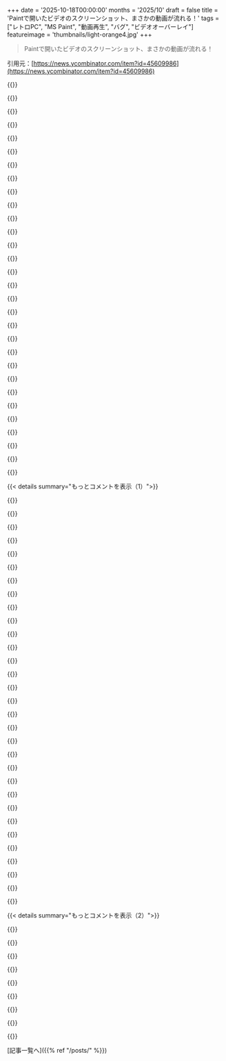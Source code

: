 +++
date = '2025-10-18T00:00:00'
months = '2025/10'
draft = false
title = 'Paintで開いたビデオのスクリーンショット、まさかの動画が流れる！'
tags = ["レトロPC", "MS Paint", "動画再生", "バグ", "ビデオオーバーレイ"]
featureimage = 'thumbnails/light-orange4.jpg'
+++

> Paintで開いたビデオのスクリーンショット、まさかの動画が流れる！

引用元：[https://news.ycombinator.com/item?id=45609986](https://news.ycombinator.com/item?id=45609986)




{{<matomeQuote body="Fun Fact: Classic Macintosh Quadra 840AVの8ビットカラーモードでも同じことがあったんだよ。リアルタイムビデオキャプチャの再生で、システムパレットの濃い緑色（カラーインデックス#243）が予約されて、その色が使われてる場所はどこでもライブビデオに置き換わったんだ。90年代にこれでクールなエフェクトをいくつか作ったな。" userName="cgijoe" createdAt="2025/10/19 00:02:38" color="#45d325">}}




{{<matomeQuote body="うん、他のMac AVモデルでも同じことできたよ。うちにあった6100/60AVでもやった記憶があるね。" userName="dietrichepp" createdAt="2025/10/19 03:28:57" color="">}}




{{<matomeQuote body="Pump Up the Jamって聞くといつもPhilomena Cunkを思い出すんだ。Netflixで「Cunk on Earth」っていう番組があるから見てみて。絶対に後悔しないよ。" userName="Stratoscope" createdAt="2025/10/19 14:03:38" color="">}}




{{<matomeQuote body="昔、EverQuestでモブの出現待ち中にPS2ゲームをチャットウィンドウでやってたんだ。キャプチャカードが、特定の紫色の部分にビデオをオーバーレイするのを発見してね。空のチャットウィンドウをその色にして、カードのアプリウィンドウと重なる部分にビデオを表示させてた。超ジャンクなピクチャーインピクチャーだったけど、ちゃんと動いたんだ。" userName="whiatp" createdAt="2025/10/19 15:16:56" color="#ff5733">}}




{{<matomeQuote body="これ偶然発見したんだ。大学時代に「MS Paintでビデオを再生できる」って賭けをして、ビールを何本か勝ち取ったよ。 :)" userName="jowood" createdAt="2025/10/19 09:21:05" color="#ff5733">}}




{{<matomeQuote body="「これらの特殊なサーフェスはデスクトップに重ねて表示されるから“オーバーレイ”って呼ばれてた」って言うけど、ウィンドウが変な形（つまり四角じゃない）のプログラムも、何らかのオーバーレイを使ってたようなぼんやりとした記憶があるんだ。それってまた別の種類のオーバーレイなのかな？" userName="kqr" createdAt="2025/10/19 06:25:38" color="">}}




{{<matomeQuote body="それはリージョンって呼ばれてたよ。" userName="grishka" createdAt="2025/10/19 09:44:42" color="">}}




{{<matomeQuote body="Matrox MilleniumカードでWindows 98 SE2 PCでTVを見てたんだ。当時は最高にクレイジーだったんだけど、グリーンバックみたいな効果は謎のバグだと思ってた。Windows 98は不安定だったから、下手にいじるとビデオキャプチャが壊れるんじゃないかって怖かったんだ。ウィンドウを素早く動かしたり、ドライバーが stuttering すると、一時的に緑色が見えてビデオが表示されるって現象があった。他のコンテンツで同じ色があると、そこにビデオが出たりもしたよ。" userName="halyconWays" createdAt="2025/10/18 22:03:08" color="#785bff">}}




{{<matomeQuote body="WinampとかGUIで偶然これを見つけて、めちゃくちゃ使ってたんだよね！" userName="nomel" createdAt="2025/10/16 22:12:54" color="">}}




{{<matomeQuote body="俺も子供の時に偶然見つけてさ、デスクトップの壁紙に動画流してたんだ。めっちゃクールだと思ってたよ。" userName="nicce" createdAt="2025/10/19 08:17:26" color="">}}




{{<matomeQuote body="「今どきビデオレンダリングにオーバーレイは使われない」って記述、GPU変えてからChromeで動画に緑の線が入るのこれのせいかと思ったのに、違ったわ。" userName="edgineer" createdAt="2025/10/18 04:13:36" color="">}}




{{<matomeQuote body="緑の線はYCbCr動画のデコードで補間エラーが起きるとよく出るやつだよ。YCbCrからRGBへの変換がちゃんとできてないと、緑色として出ちゃうんだ。オーバーレイ以外でも起こり得るよ。" userName="ack_complete" createdAt="2025/10/19 08:13:45" color="#785bff">}}




{{<matomeQuote body="ビデオレンダリングは今でもオーバーレイ（MPO）でできるよ。君の緑の線は、たぶんアンクランプなバイリニアフィルタリングと、出力領域よりデカいテクスチャが原因だと思う。" userName="BearOso" createdAt="2025/10/18 20:44:54" color="#785bff">}}




{{<matomeQuote body="現代でも「オーバーレイ」は使われてるけど、もっと高機能になったMPOってやつね。緑とかのアーティファクトは、ハードウェアビデオデコーダーとアプリの表示のバグが原因だと思う。動画のブロックサイズと実際のサイズが合わないと出やすいんだ。ANGLEとか使うとハードウェアデコーダーが使われなくなるから、それで解決することもあるかもね。<br>https://learn.microsoft.com/en-us/windows-hardware/drivers/d..." userName="kimixa" createdAt="2025/10/19 03:17:52" color="#45d325">}}




{{<matomeQuote body="俺も昔同じようなことがあったからググってみたよ。Redditのこれ見てみて。<br>https://old.reddit.com/r/OLED_Gaming/comments/1kovgdx/green_...<br>Chromeのフラグいじる前に、まずドライバーを最新にしとくのが大事だよ。" userName="jadamson" createdAt="2025/10/18 20:39:41" color="#ff33a1">}}




{{<matomeQuote body="これはマジで間違ってるよ。WindowsのChromeでは今でも動画はオーバーレイでレンダリングされてるんだ。オーバーレイが使われる理由はいっぱいあるんだから。" userName="petermcneeley" createdAt="2025/10/19 01:31:28" color="">}}




{{<matomeQuote body="[要出典]もし動画レンダリングがオーバーレイ使ってたら、YouTubeでツールバーとか字幕を動画の上に表示できないはずだよね？でもずっとできてるじゃん。" userName="Kwpolska" createdAt="2025/10/19 09:08:43" color="">}}




{{<matomeQuote body="今どきのオーバーレイシステムはアルファ合成に対応してるんだ。動画が奥にあって、ツールバーみたいな要素がアルファマスクを使って手前に表示されてるってことだよ。" userName="petermcneeley" createdAt="2025/10/19 14:43:32" color="#ff5c5c">}}




{{<matomeQuote body="ツールバーと字幕は別のプレーンにあって、それが上に合成されてるんだよ。Chromeだと、ハードウェアオーバーレイ対応のデバイスでは、動画のフレームは最大1つまでハードウェアオーバーレイに昇格させるんだって。詳しくはここ見てね: https://issues.chromium.org/issues/40140067" userName="charcircuit" createdAt="2025/10/19 11:17:23" color="#ff5c5c">}}




{{<matomeQuote body="これ聞いて思い出したんだけどさ、Windows 95（かWin 98）の時、Quakeがスタートボタンの中にレンダリングされちゃったことがあったんだよね。たしかAlt+Tab関連だった気がするけど、詳細が思い出せないや。" userName="dqh" createdAt="2025/10/19 09:50:25" color="">}}




{{<matomeQuote body="その奇妙なエフェクトは、Windows 95/98時代の初期のDirectDrawやWinQuakeでよく知られたクセなんだよ。特定のモードでゲームがプライマリサーフェスを奪うと、DirectDrawがプライマリサーフェスと協調レベルを管理する方法のせいで、デスクトップのGDI（スタートボタンとかタスクバーとか）の一部がゲームのバックバッファを一時的に表示しちゃったりしてたんだよね。" userName="mycall" createdAt="2025/10/20 01:49:57" color="#ff33a1">}}




{{<matomeQuote body="皮肉なことに、2025年にはこの答えもまた間違ってるってことになるんだよね。スマートフォンから始まって、スキャンアウトのハードウェアは複数のプレーンやオーバーレイを再びサポートするようになって、固定機能ブロックでオンザフライで合成されるんだ。これでGPUを起動したり、メモリ帯域幅を無駄にしたりしなくて済む（スマホだとこれが電力の大部分を占めるんだ）。もうグリーンピクセルを使ったハックじゃなくなるけどね。" userName="stefan_" createdAt="2025/10/18 23:09:06" color="#785bff">}}




{{<matomeQuote body="そうだね、今はアルファチャンネルがあるからできることだよね。" userName="reactordev" createdAt="2025/10/19 00:21:21" color="">}}




{{<matomeQuote body="ビデオオーバーレイでのブレンドには必ずしも必要ないし、無駄だよ。もしオーバーレイ内にコントロールが表示されるなら必要だけどね。アルファブレンドって、影響を受ける全領域（画面全体の場合もある）で1ピクセルあたり2回の読み出しと1回の書き込みが必要なんだ。不透明なオーバーレイなら、目的の矩形内の各ピクセルで1回の読み出しと1回の書き込みで済むよ。" userName="ahartmetz" createdAt="2025/10/19 02:15:32" color="#38d3d3">}}




{{<matomeQuote body="問題のビデオオーバーレイは、メモリ内のフレームバッファにブレンドして描画されるわけじゃないんだ。ディスプレイパスが並行して読み出す2つの別々のディスプレイプレーンで、スキャンアウト時にスケーリングされて合成されるんだよ。読み出しだけで書き込みはないんだ。今どきのGPUは、パディングとしてどうせ必要になるアルファチャンネルを使ってアルファブレンドされたディスプレイプレーンをサポートしてるんだ。ハードウェアディスプレイプレーンを使うと、ビデオの上にコントロールを浮かせる場合とか、静止画の上にプレーンをスムーズにアニメーションさせる場合なんかに効率が良いんだけど、ディスプレイプレーンをどれだけ小さくスケーリングできるかみたいな、ハードウェア帯域幅の制限みたいな変な癖もあるんだよね。" userName="ack_complete" createdAt="2025/10/19 08:24:59" color="#785bff">}}




{{<matomeQuote body="ああ、ごめん。その通りだね。ハードウェアプレーンはメインのフレームバッファを通さずに直接スキャンアウトされるんだ。" userName="ahartmetz" createdAt="2025/10/19 19:02:07" color="">}}




{{<matomeQuote body="確か、「グリーン スクリーン」を壁紙にして、動画をデスクトップの背景にできたこともあったよね！" userName="dixie_land" createdAt="2025/10/18 20:50:07" color="">}}




{{<matomeQuote body="WinAmpのAVSビジュアライザーをオーバーレイ表示にして、デスクトップ背景にする手もあるよ。" userName="cluckindan" createdAt="2025/10/18 22:35:58" color="">}}




{{<matomeQuote body="そうそう、俺も「ライブ壁紙」みたいな動画をデスクトップにしてたな。DivXでAVCが普及した頃の話だけどね。使ってたプレイヤーのオーバーレイ色は#0000A0だったような…もう記憶が曖昧で、歴史を調べるレベルの話になっちゃったよ。歳を感じるわ。" userName="lotyrin" createdAt="2025/10/19 01:28:05" color="">}}




{{<matomeQuote body="そうそう、俺もビデオのスクリーンショットが全然撮れなかったの覚えてる。GUIが何も知らないオーバーレイでレンダリングされてたからなんだよね。" userName="k__" createdAt="2025/10/19 08:23:44" color="">}}




{{< details summary="もっとコメントを表示（1）">}}

{{<matomeQuote body="俺が知る限り、DRM保護された動画だと今でも同じ現象が起きるよ。スクショを撮ると真っ黒になるのは、OSが動画を「見られない」からで、モニターに直接送られてるんだ。記事の現象と似てるね。" userName="jakub_g" createdAt="2025/10/19 09:08:06" color="#ff5733">}}




{{<matomeQuote body="いや、違うよ。普通はOSも動画を見てるし、コンポジターも普通に画面に描画してるんだ。でもスクショを撮るとき、OS自身がその画面を写さないようにしてるってわけ。OSが共犯者なんだよ。" userName="grishka" createdAt="2025/10/19 09:43:36" color="#38d3d3">}}




{{<matomeQuote body="残念だけど、今のDRMはProtected Media Pathみたいな技術を使ってるんだよね。詳しくはこちら: https://en.wikipedia.org/wiki/Protected_Media_Path" userName="JoshTriplett" createdAt="2025/10/19 10:29:30" color="#ff5733">}}




{{<matomeQuote body="OSが動画を見られる状態でのDRM保護なんて意味ないよ。だってOSはユーザーが完全にコントロールできるんだから。（少なくとも今はね）" userName="CrossVR" createdAt="2025/10/19 14:41:37" color="">}}




{{<matomeQuote body="Androidではそれは違うよ。Secure Bootがあって、ブートローダーをアンロックしたらすぐバレるんだ。Trusted Execution EnvironmentっていうOSカーネルより高権限のハイパーバイザーで認証されるから、どうしようもないんだよね。" userName="grishka" createdAt="2025/10/19 14:51:41" color="#785bff">}}




{{<matomeQuote body="AndroidがもうユーザーにコントロールされるOSじゃないってのは、本当に心配なことだよね。" userName="CrossVR" createdAt="2025/10/20 08:00:40" color="">}}




{{<matomeQuote body="それってまさしく記事の内容そのものじゃん。" userName="karel-3d" createdAt="2025/10/19 14:54:51" color="">}}




{{<matomeQuote body="これ、なんか思い出すなー。俺のシステムだと、クロマカラーは緑じゃなくて、ほとんど黒に近いけどそうじゃない、#010101みたいなめちゃくちゃ濃いグレーだった気がするんだよね。" userName="janwl" createdAt="2025/10/16 23:57:49" color="">}}




{{<matomeQuote body="Win98で同じ実験した時、あのマジックカラーは明るい緑じゃなくて、#010000っていう一番暗い赤だったんだよ。これってOSとかドライバーによるのかな？" userName="geon" createdAt="2025/10/19 09:46:57" color="">}}




{{<matomeQuote body="うん、俺も一番暗い赤だったの覚えてる！ビット深度に依存してたのかな？" userName="dusted" createdAt="2025/10/19 13:02:04" color="">}}




{{<matomeQuote body="これ、いつもマジでイライラしたよな。高画質なビデオの実際のスクリーンショット撮ってデスクトップの壁紙にしたい時とかさ。俺はハードウェア/ソフトウェア アクセラレーションとかが関係してると思ってたわ。" userName="zelphirkalt" createdAt="2025/10/19 10:04:02" color="">}}




{{<matomeQuote body="PowerDVDの診断アプリが使うテストパターンをキャプチャしようとした時に、これに気づいたんだよね。" userName="FMecha" createdAt="2025/10/19 13:11:03" color="">}}




{{<matomeQuote body="XineとかTVTimeもオーバーレイ ビデオ出力だと同じだったな。X11でスクリーンショットを撮ろうとすると、ビデオじゃなくて青緑のウィンドウになっちゃうんだよね。<br>ビデオ プレイヤー/TV ビューアの内蔵スクリーンショット機能を使わないといけなかった。OpenBSD 7.7の今のMPlayerも`mplayer -vo xover`でオーバーレイ ビデオ出力があるよ。" userName="anthk" createdAt="2025/10/19 09:26:47" color="#ff5c5c">}}




{{<matomeQuote body="Linuxのグラフィックス初期の頃は、これが一種の通過儀礼だったよな。2003年頃には、Intelが良いオープン ドライバーを提供していたi915グラフィックス ドライバーを使っていたのを覚えてる。<br>VLCでビデオを開いてデスクトップのスクリーンショットを撮ると、オーバーレイ合成色（青、緑など）が写り込んで穴が開いたみたいになってた。でも、X11がビデオ処理している場合は、その部分にビデオが表示されてたな。" userName="ddtaylor" createdAt="2025/10/19 19:05:59" color="#785bff">}}




{{<matomeQuote body="これ、Athlon 64とRadeon X200Mを積んだ昔のHPのノートPCを思い出すな。<br>FGLRXドライバーがオーバーレイしかサポートしてなかったから（記憶が正しければ）、Compizとか動かすと、緑の背景のウィンドウは変形するのにビデオ本体は元の場所に残って、重なる部分だけビデオが上に張り付く感じだった。<br>オープンソース ドライバーがついにr300をサポートして、ちゃんとしたテクスチャ付きビデオができるようになった時は興奮したのを覚えてるよ…。" userName="HansHamster" createdAt="2025/10/19 01:44:46" color="#ff5c5c">}}




{{<matomeQuote body="これ、テキストのコピー保護に良いトリックだったんだよ。例えば学生の課題とかね。CRTディスプレイをデジタルカメラで撮ることはできたけど、20年前はカメラが高価で学生は持ってなかった。<br>ゼロからテキストを打つのは面倒な作業だったし。だから、オンラインで提供された課題はすぐには共有されなかったってわけ。" userName="OCTAGRAM" createdAt="2025/10/18 03:47:01" color="#785bff">}}




{{<matomeQuote body="2005年頃にはデジカメとか携帯のカメラって普通だったよ。当時の携帯カメラは今より良くなかったけどさ。もしかして、もっと前の時代の話してる？" userName="magic_hamster" createdAt="2025/10/19 02:51:59" color="">}}




{{<matomeQuote body="2005年はiPhoneが出る前だよ。カメラは普及してたけど、今みたいに誰もが持ってるほどじゃなかったね。多くの家庭では旅行用とかで持ってて、子供が手軽に画面を撮るなんて感じじゃなかったよ。" userName="ffsm8" createdAt="2025/10/19 03:22:52" color="">}}




{{<matomeQuote body="当時でも多くのフリップ携帯にカメラは付いてたよ。例えば、Razr V3は2005年のベストセラーで、640×480pxのカメラを搭載してたし。" userName="LukeShu" createdAt="2025/10/19 05:19:52" color="#ff5733">}}




{{<matomeQuote body="カメラが無かったんじゃなくて、当時の技術じゃ、今みたいに巧妙なチートには使えなかったってことだよ。個人的なOCR Pythonライブラリなんて無かったしね。チートが不可能だったわけじゃないけど、今みたいに何でもライブラリがある時代と比べたら、ずっと大変だった。" userName="doublerabbit" createdAt="2025/10/19 08:40:09" color="#45d325">}}




{{<matomeQuote body="AABBY FineReaderは2000年代初頭から海賊版がかなり出回ってたよ。作業の流れはちょっと手間がかかっただろうけど、OCR自体は十分可能だった。" userName="xattt" createdAt="2025/10/19 11:04:51" color="#45d325">}}




{{<matomeQuote body="誰も昔は不可能だったとか、2005年以前にカメラが無かったなんて言ってないよ。ただ、カメラが今ほどユビキタスじゃなかったって話だ。それを議論するのはバカらしいよ。みんながいつでも使えるわけじゃなかったんだ。（君が言ったわけじゃないけど、このコメントチェーンがそう言ってた）。<br>たしかに、多くのグループで何人かはカメラを持ってたけど、それがみんなの普通じゃなかったんだよ。当時の（カメラだけじゃなくOCRとかも）アクセスしやすさは今よりずっと低かった。今はスマホを向けるだけで、画面やレンズのテキストを透明に抽出してくれるからね。だから、問題は今の方がずっと深刻で広範になってるんだ。これがここで言いたかったことだよ。" userName="ffsm8" createdAt="2025/10/19 12:31:12" color="#785bff">}}




{{<matomeQuote body="もし小型カメラや海賊版のOCRソフトに投資するほど熱心で賢いなら、そもそも課題を自分でやればいいんじゃない？" userName="throwaway290" createdAt="2025/10/20 18:00:55" color="">}}




{{<matomeQuote body="みんながRazrを持ってたと思うなんて、ちょっとお坊ちゃんだね！それに640x480カメラの小さい画面でテキストを読むなんて、かなり苦労するよ。" userName="throwaway290" createdAt="2025/10/20 16:43:39" color="">}}




{{<matomeQuote body="君がいた場所ではそうだったかもしれないけど、全ての場所でそうじゃなかったよ。俺は当時15歳で、デジカメも携帯のクソカメラも持ってたし。友達もみんなデジカメ持ってたんだ。Myspaceはピークを迎えてて、Facebookが伸びてた時期で、それが主に子供たちの写真撮影によって後押しされてたんだよ。2005年の西洋社会の大部分で、写真撮影の能力がユビキタスじゃなかったっていう考えは、正確じゃないみたいだね。" userName="1dom" createdAt="2025/10/19 09:03:51" color="">}}




{{<matomeQuote body="今はみんな良いカメラ付きのスマホを持ってるけど、当時はカメラもそんなに安くなかったし、携帯のカメラは画質がすごく悪かったよね。" userName="throwaway290" createdAt="2025/10/19 11:44:30" color="">}}




{{<matomeQuote body="「2005年はiPhone登場前」って言い方、テックライターはiPhoneでスマホの歴史を単純化しすぎ！iPhone前にもタッチスクリーンやスマホはあったし、SymbianとかLinux、BlackBerryのスマホは、今のiPhoneやAndroidより高性能だったことだってあるんだよ。" userName="ezst" createdAt="2025/10/19 05:42:02" color="#ff5c5c">}}




{{<matomeQuote body="他の市場は知らないけど、初代iPhoneは当時の高性能フィーチャーフォンより劣ってたし値段も高かったから、あんまり売れなかったんだ。本当にヒットしたのはiPhone 3Gからだよ。" userName="realusername" createdAt="2025/10/19 06:53:32" color="">}}




{{<matomeQuote body="このページを見てみて！http://www.thebestpageintheuniverse.net/c.cgi?u=iphone" userName="5-" createdAt="2025/10/19 10:46:26" color="">}}




{{<matomeQuote body="当時Ericsson R320sを使ってて、あのサイトを見てNokia E70に替えたんだ。E70のジョイスティックが壊れてE90にしたけど、キーボードが合わなかったな。でもE90は時速80Km＼hでバイクから落としても傷だらけで済んだんだよ！今までで最高の3台だね。今はN86を使ってて、最後の2Gがなくなるまで使うつもり。" userName="M95D" createdAt="2025/10/19 21:21:20" color="#45d325">}}

{{</details>}}




{{< details summary="もっとコメントを表示（2）">}}

{{<matomeQuote body="これ自分で試したことないんだけど、E70のジョイスティックは分解して掃除すれば直るって聞いたよ（WD-40をちょっと使うといいかもね）。" userName="5-" createdAt="2025/10/20 17:17:11" color="">}}




{{<matomeQuote body="2003年に初めてデジタルカメラ、2004年には初のビデオ通話できる電話（Nec e313）を手に入れたんだ。あの頃はまだ子供だったなあ。" userName="bapak" createdAt="2025/10/19 06:01:37" color="">}}




{{<matomeQuote body="「テキストを一から入力するのは面倒な作業だった」って言うけど、そうやって入力することで何か学べることがあるかもね。：）" userName="accrual" createdAt="2025/10/19 01:23:32" color="">}}




{{<matomeQuote body="この技、Windows XPの頃から知ってたよ。SketchUpみたいなプログラムで3Dモデルの中に動画を再生してたんだ。" userName="precommunicator" createdAt="2025/10/17 00:21:12" color="">}}




{{<matomeQuote body="最近https://tnmoc.orgでSGI IRIXの展示を見てウェブカメラがあった時、この技を思い出したよ。CRT画面のカメラフィードの遅延は、今の基準でも信じられないくらいすごかった！1分くらい純粋に驚いた後、オーバーレイのことを思い出したけど、それでもかなり印象的だったな。" userName="5-" createdAt="2025/10/18 20:57:36" color="#785bff">}}




{{<matomeQuote body="Winamp AVSのオーバーレイモードを使うとすごく速くなったのを覚えてるよ。なんでだったんだろうね？" userName="perryizgr8" createdAt="2025/10/19 06:34:35" color="">}}




{{<matomeQuote body="最初のコメントで訂正されててよかった。あれは緑色じゃなくて、俺が使ってたIntelとかnVidiaのドライバーだと濃いマゼンタに見えてたな。ドライバーで設定できるかハードコードされてるかもだけど、ハードウェアで固定じゃないと思うよ。<br>デスクトップコンポジターは、全ウィンドウのグラフィックコンテンツをまとめて、モニターに送るデスクトップ画像を生成するんだ。レイテンシと効率は犠牲になるけどね。" userName="userbinator" createdAt="2025/10/19 02:27:29" color="#38d3d3">}}




{{<matomeQuote body="これ、個人的に覚えてるよ！<br>何が起きてるのか、いつも全然わからなかったんだよな。" userName="jdthedisciple" createdAt="2025/10/19 07:14:35" color="">}}

{{</details>}}



[記事一覧へ]({{% ref "/posts/" %}})
